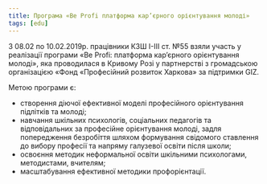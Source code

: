 ```yaml
---
title: Програма «Be Profi платформа кар’єрного орієнтування молоді»
tags: [edu]
---
```


З 08.02 по 10.02.2019р. працівники КЗШ І-ІІІ ст. №55 взяли участь у реалізації програми «Be Profi: платформа кар’єрного орієнтування молоді», яка проводилася в Кривому Розі у партнерстві з громадською організацією «Фонд «Професійний розвиток Харкова» за підтримки GIZ.

Метою програми є:

- створення діючої ефективної моделі професійного орієнтування підлітків та молоді;
- навчання шкільних психологів, соціальних педагогів та відповідальних за професійне орієнтування молоді, задля попередження безробіття шляхом формування свідомого ставлення до вибору професії та напряму галузевої освіти після школи;
- освоєння методик неформальної освіти шкільними психологами, методистами, вчителям;
- масштабування ефективної методики профорієнтації.

<slideshow></slideshow>
